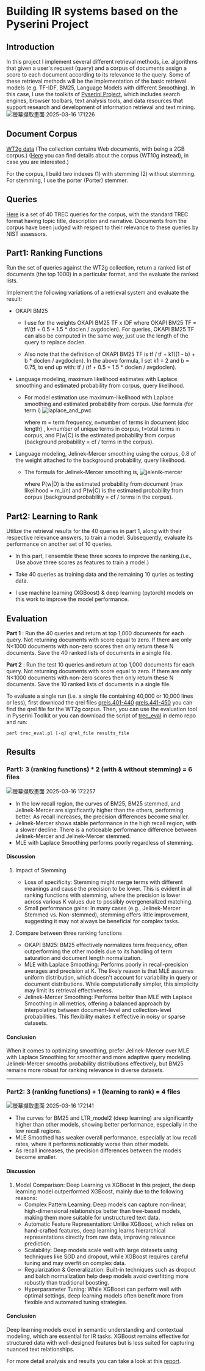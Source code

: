 # Building IR systems based on the Pyserini Project

## Introduction
In this project I implement several different retrieval methods, i.e. algorithms that given a user's request (query) and a corpus of documents assign a score to each document according to its relevance to the query. Some of these retrieval methods will be the implementation of the basic retrieval models (e.g. TF-IDF, BM25, Language Models with different Smoothing). In this case, I use the toolkits of [Pyserini Project](https://github.com/castorini/pyserini), which includes search engines, browser toolbars, text analysis tools, and data resources that support research and development of information retrieval and text mining.
![螢幕擷取畫面 2025-03-16 171226](https://github.com/user-attachments/assets/ad1068a8-22fc-4a69-8b42-d38d5da5b134)


## Document Corpus
[WT2g data](https://drive.google.com/file/d/1DHOHw6wwVF5ZiQ-BSYgn98UEoYOY5Pcf/view) (The collection contains Web documents, with being a 2GB corpus.) ([Here](http://ir.dcs.gla.ac.uk/test_collections/wt10g.html) you can find details about the corpus (WT10g instead), in case you are interested.) 

For the corpus, I build two indexes (1) with stemming (2) without stemming. For stemming, I use the porter (Porter) stemmer. 

## Queries
[Here](https://wm5.nccu.edu.tw/base/10001/course/10028223/content/proj02/topics.401-440.txt) is a set of 40 TREC queries for the corpus, with the standard TREC format having topic title, description and narrative. Documents from the corpus have been judged with respect to their relevance to these queries by NIST assessors.

## Part1: Ranking Functions
Run the set of queries against the WT2g collection, return a ranked list of documents (the top 1000) in a particular format, and the evaluate the ranked lists.

Implement the following variations of a retrieval system and evaluate the result:

- OKAPI BM25
  - I use for the weights OKAPI BM25 TF x IDF where OKAPI BM25 TF = tf/(tf + 0.5 + 1.5 * doclen / avgdoclen). For queries, OKAPI BM25 TF can also be computed in the same way, just use the length of the query to replace doclen.

  - Also note that the definition of OKAPI BM25 TF is tf / tf + k1((1 - b) + b * doclen / avgdoclen). In the above formula, I set k1 = 2 and b = 0.75, to end up with: tf / (tf + 0.5 + 1.5 * doclen / avgdoclen).

- Language modeling, maximum likelihood estimates with Laplace smoothing and estimated probability from corpus, query likelihood.

  - For model estimation use maximum-likelihood with Laplace smoothing and estimated probability from corpus. Use formula (for term i)
![laplace_and_pwc](https://github.com/user-attachments/assets/363273e1-1ff3-4f22-bd91-fadb7db27dad)

     where m = term frequency, n=number of terms in document (doc length) , k=number of unique terms in corpus, t=total terms in corpus, and P(w|C) is the estimated probability from corpus (background probability = cf / terms in the corpus).

- Language modeling, Jelinek-Mercer smoothing using the corpus, 0.8 of the weight attached to the background probability, query likelihood.

  - The formula for Jelinek-Mercer smoothing is,
![jelenik-mercer](https://github.com/user-attachments/assets/4c7ac6f3-b8e7-4fe3-ada6-7a11c1348b6c)

    where P(w|D) is the estimated probability from document (max likelihood = m_i/n) and P(w|C) is the estimated probability from corpus (background probability = cf / terms in the corpus).

## Part2: Learning to Rank
Utilize the retrieval results for the 40 queries in part 1, along with their respective relevance answers, to train a model. Subsequently, evaluate its performance on another set of 10 queries.

- In this part, I ensemble these three scores to improve the ranking.(i.e., Use above three scores as features to train a model.)

- Take 40 queries as training data and the remaining 10 quries as testing data.

- I use machine learning (XGBoost) & deep learning (pytorch) models on this work to improve the model performance.

## Evaluation
**Part 1** :
Run the 40 queries and return at top 1,000 documents for each query. Not returning documents with score equal to zero. If there are only N<1000 documents with non-zero scores then only return these N documents. Save the 40 ranked lists of documents in a single file.

**Part 2** :
Run the test 10 queries and return at top 1,000 documents for each query. Not returning documents with score equal to zero. If there are only N<1000 documents with non-zero scores then only return these N documents. Save the 10 ranked lists of documents in a single file.

To evaluate a single run (i.e. a single file containing 40,000 or 10,000 lines or less), first download the qrel files [qrels.401-440](https://wm5.nccu.edu.tw/base/10001/course/10028223/content/proj02/qrels.401-440.txt) [qrels.441-450](https://wm5.nccu.edu.tw/base/10001/course/10028223/content/proj02/qrels.441-450.txt) you can find the qrel file for the WT2g corpus. Then, you can use the evaluation tool in Pyserini Toolkit or you can download the script of [trec_eval](https://wm5.nccu.edu.tw/base/10001/course/10028223/content/proj02/trec_eval.pl) in demo repo and run:

``` perl trec_eval.pl [-q] qrel_file results_file ```

## Results
### Part1: 3 (ranking functions) * 2 (with & without stemming) = 6 files
![螢幕擷取畫面 2025-03-16 172257](https://github.com/user-attachments/assets/9fa818d7-2b88-480a-8e50-ee05999c6178)
- In the low recall region, the curves of BM25, BM25 stemmed, and
Jelinek-Mercer are significantly higher than the others, performing better. As
recall increases, the precision differences become smaller.
- Jelinek-Mercer shows stable performance in the high recall region, with a
slower decline. There is a noticeable performance difference between
Jelinek-Mercer and Jelinek-Mercer stemmed.
- MLE with Laplace Smoothing performs poorly regardless of stemming.

#### Discussion
1. Impact of Stemming
    - Loss of specificity: Stemming might merge terms with different meanings and cause
    the precision to be lower. This is evident in all ranking functions with stemming,
    where the precision is lower across various K values due to possibly overgeneralized
    matching.
    - Small performance gains: In many cases (e.g., Jelinek-Mercer Stemmed vs.
    Non-stemmed), stemming offers little improvement, suggesting it may not always be
    beneficial for complex tasks.

2. Compare between three ranking functions
    - OKAPI BM25: BM25 effectively normalizes term frequency, often outperforming
    the other models due to its handling of term saturation and document length
    normalization.
    - MLE with Laplace Smoothing: Performs poorly in recall-precision averages and
    precision at K. The likely reason is that MLE assumes uniform distribution, which
    doesn't account for variability in query or document distributions. While
    computationally simpler, this simplicity may limit its retrieval effectiveness.
    - Jelinek-Mercer Smoothing: Performs better than MLE with Laplace Smoothing in
    all metrics, offering a balanced approach by interpolating between document-level
    and collection-level probabilities. This flexibility makes it effective in noisy or sparse
    datasets.

#### Conclusion
When it comes to optimizing smoothing, prefer Jelinek-Mercer over MLE with Laplace
Smoothing for smoother and more adaptive query modeling. Jelinek-Mercer smooths
probability distributions effectively, but BM25 remains more robust for ranking relevance in
diverse datasets.

-------------------------------------

### Part2: 3 (ranking functions) + 1 (learning to rank) = 4 files
![螢幕擷取畫面 2025-03-16 172141](https://github.com/user-attachments/assets/69472360-58af-4d34-8c54-26fd135da7d7)
- The curves for BM25 and LTR_model2 (deep learning) are significantly
higher than other models, showing better performance, especially in the low
recall regions.
- MLE Smoothed has weaker overall performance, especially at low recall rates,
where it performs noticeably worse than other models.
- As recall increases, the precision differences between the models become
smaller.

#### Discussion
1. Model Comparison: Deep Learning vs XGBoost
  In this project, the deep learning model outperformed XGBoost, mainly due to the following reasons:
    - Complex Pattern Learning: Deep models can capture non-linear, high-dimensional relationships better than tree-based models, making them more suitable for unstructured text data.
    - Automatic Feature Representation: Unlike XGBoost, which relies on hand-crafted features, deep learning learns hierarchical representations directly from raw data, improving relevance prediction.
    - Scalability: Deep models scale well with large datasets using techniques like SGD and dropout, while XGBoost requires careful tuning and may overfit on complex data.
    - Regularization & Generalization: Built-in techniques such as dropout and batch normalization help deep models avoid overfitting more robustly than traditional boosting.
    - Hyperparameter Tuning: While XGBoost can perform well with optimal settings, deep learning models often benefit more from flexible and automated tuning strategies.

#### Conclusion
Deep learning models excel in semantic understanding and contextual modeling, which are essential for IR tasks. XGBoost remains effective for structured data with well-designed features but is less suited for capturing nuanced text relationships.

For more detail analysis and results you can take a look at this [report](https://github.com/user-attachments/files/19270306/WSM_project2.1.pdf).

